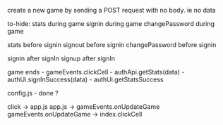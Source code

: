 create a new game by sending a POST request with no body. ie no data

to-hide:
stats during game
signin during game
changePassword during game


stats before signin
signout before signin
changePassword before signin


signin after signIn
signup after signIn




game ends - gameEvents.clickCell
          - authApi.getStats(data)
          - authUi.signInSuccess(data)
          - authUi.getStatsSuccess


config.js - done ?

click -> app.js
app.js -> gameEvents.onUpdateGame
gameEvents.onUpdateGame -> index.clickCell
